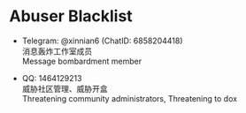 # Abuser Blacklist

- Telegram: @xinnian6 (ChatID: 6858204418)  
  消息轰炸工作室成员  
  Message bombardment member
  

- QQ: 1464129213  
  威胁社区管理、威胁开盒  
  Threatening community administrators, Threatening to dox
